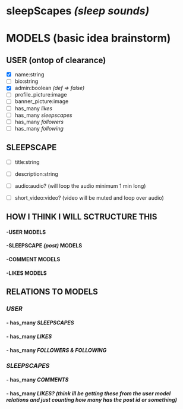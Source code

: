 # sleepScapes *(sleep sounds)*

# MODELS (basic idea brainstorm)

## USER (ontop of clearance)
- [x] name:string
- [ ] bio:string
- [x] admin:boolean *(def => false)*
- [ ] profile_picture:image
- [ ] banner_picture:image
- [ ] has_many *likes*
- [ ] has_many *sleepscapes*
- [ ] has_many *followers*
- [ ] has_many *following*

## SLEEPSCAPE
- [ ] title:string
- [ ] description:string
- [ ] audio:audio? (will loop the audio minimum 1 min long)
- [ ] short_video:video? (video will be muted and loop over audio)



## HOW I THINK I WILL SCTRUCTURE THIS

#### -USER MODELS
#### -SLEEPSCAPE *(post)* MODELS
#### -COMMENT MODELS
#### -LIKES MODELS

## RELATIONS TO MODELS

### *USER*
#### - has_many *SLEEPSCAPES*
#### - has_many *LIKES*
#### - has_many *FOLLOWERS & FOLLOWING*

### *SLEEPSCAPES*
#### - has_many *COMMENTS*
#### - has_many *LIKES?* *(think ill be getting these from the user model relations and just counting how many has the post id or something)*
